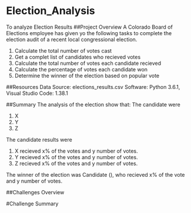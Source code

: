 # Election_Analysis
To analyze Election Results
##Project Overview
A Colorado Board of Elections employee has given yo the following tasks to complete the election audit of a recent local congressional election.
1. Calculate the total number of votes cast
2. Get a complet list of candidates who recieved votes
3. Calculate the total number of votes each candidate recieved
4. Calculate the percentage of votes each candidate won
5. Determine the winner of the election based on popular vote

##Resources
Data Source: elections_results.csv
Software: Python 3.6.1, Visual Studio Code: 1.38.1

##Summary
The analysis of the election show that:
The candidate were
1. X
2. Y
3. Z

The candidate results were
1. X recieved x% of the votes and y number of votes.
2. Y recieved x% of the votes and y number of votes.
3. Z recieved x% of the votes and y number of votes.

The winner of the election was 
Candidate (), who recieved x% of the vote and y number of votes.

##Challenges Overview

#Challenge Summary
